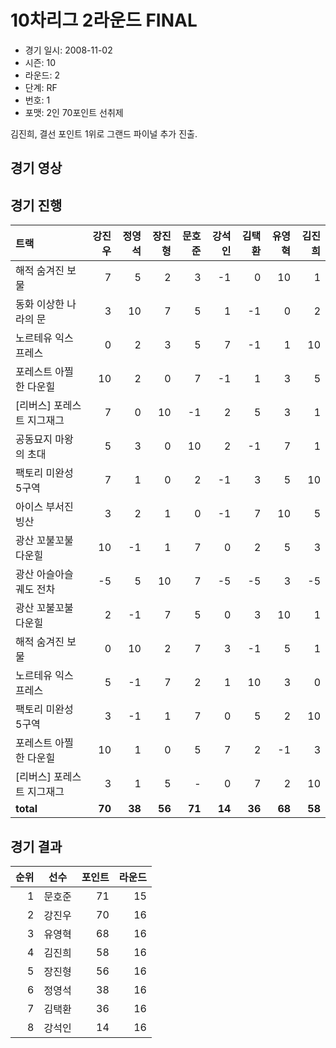 # 10차리그 2라운드 FINAL

- 경기 일시: 2008-11-02
- 시즌: 10
- 라운드: 2
- 단계: RF
- 번호: 1
- 포맷: 2인 70포인트 선취제



김진희, 결선 포인트 1위로 그랜드 파이널 추가 진출.

## 경기 영상
## 경기 진행

| 트랙 | 강진우 | 정영석 | 장진형 | 문호준 | 강석인 | 김택환 | 유영혁 | 김진희 |
|:---|---:|---:|---:|---:|---:|---:|---:|---:|
| 해적 숨겨진 보물 | 7 | 5 | 2 | 3 | -1 | 0 | 10 | 1 |
| 동화 이상한 나라의 문 | 3 | 10 | 7 | 5 | 1 | -1 | 0 | 2 |
| 노르테유 익스프레스 | 0 | 2 | 3 | 5 | 7 | -1 | 1 | 10 |
| 포레스트 아찔한 다운힐 | 10 | 2 | 0 | 7 | -1 | 1 | 3 | 5 |
| [리버스] 포레스트 지그재그 | 7 | 0 | 10 | -1 | 2 | 5 | 3 | 1 |
| 공동묘지 마왕의 초대 | 5 | 3 | 0 | 10 | 2 | -1 | 7 | 1 |
| 팩토리 미완성 5구역 | 7 | 1 | 0 | 2 | -1 | 3 | 5 | 10 |
| 아이스 부서진 빙산 | 3 | 2 | 1 | 0 | -1 | 7 | 10 | 5 |
| 광산 꼬불꼬불 다운힐 | 10 | -1 | 1 | 7 | 0 | 2 | 5 | 3 |
| 광산 아슬아슬 궤도 전차 | -5 | 5 | 10 | 7 | -5 | -5 | 3 | -5 |
| 광산 꼬불꼬불 다운힐 | 2 | -1 | 7 | 5 | 0 | 3 | 10 | 1 |
| 해적 숨겨진 보물 | 0 | 10 | 2 | 7 | 3 | -1 | 5 | 1 |
| 노르테유 익스프레스 | 5 | -1 | 7 | 2 | 1 | 10 | 3 | 0 |
| 팩토리 미완성 5구역 | 3 | -1 | 1 | 7 | 0 | 5 | 2 | 10 |
| 포레스트 아찔한 다운힐 | 10 | 1 | 0 | 5 | 7 | 2 | -1 | 3 |
| [리버스] 포레스트 지그재그 | 3 | 1 | 5 | - | 0 | 7 | 2 | 10 |
| __total__ | __70__ | __38__ | __56__ | __71__ | __14__ | __36__ | __68__ | __58__ |




## 경기 결과

| 순위 | 선수 | 포인트 | 라운드 |
|---:|:---:|---:|---:|
| 1 | 문호준 | 71 | 15 |
| 2 | 강진우 | 70 | 16 |
| 3 | 유영혁 | 68 | 16 |
| 4 | 김진희 | 58 | 16 |
| 5 | 장진형 | 56 | 16 |
| 6 | 정영석 | 38 | 16 |
| 7 | 김택환 | 36 | 16 |
| 8 | 강석인 | 14 | 16 |

